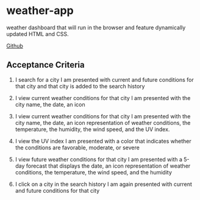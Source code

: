 # weather-app

weather dashboard that will run in the browser and feature dynamically updated HTML and CSS.

[Github](https://github.com/latifah2022/weather-app)

##  Acceptance Criteria


1. I search for a city 
 I am presented with current and future conditions for that city and that city is added to the search history

2.  I view current weather conditions for that city
 I am presented with the city name, the date, an icon 

3. I view current weather conditions for that city
 I am presented with the city name, the date, an icon representation of weather conditions, the temperature, the humidity, the wind speed, and the UV index.

4. I view the UV index
 I am presented with a color that indicates whether the conditions are favorable, moderate, or severe

5. I view future weather conditions for that city
 I am presented with a 5-day forecast that displays the date, an icon representation of weather conditions, the temperature, the wind speed, and the humidity

6. I click on a city in the search history
 I am again presented with current and future conditions for that city